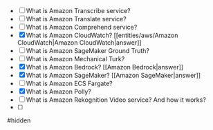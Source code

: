 - [ ] What is Amazon Transcribe service?
- [ ] What is Amazon Translate service?
- [ ] What is Amazon Comprehend service?
- [x] What is Amazon CloudWatch? [[entities/aws/Amazon CloudWatch|Amazon CloudWatch|answer]]
- [ ] What is Amazon SageMaker Ground Truth?
- [ ] What is Amazon Mechanical Turk?
- [x] What is Amazon Bedrock? [[Amazon Bedrock|answer]]
- [x] What is Amazon SageMaker? [[Amazon SageMaker|answer]]
- [ ] What is Amazon ECS Fargate?
- [x] What is Amazon Polly?
- [ ] What is Amazon Rekognition Video service? And how it works?
- [ ] 

#hidden 